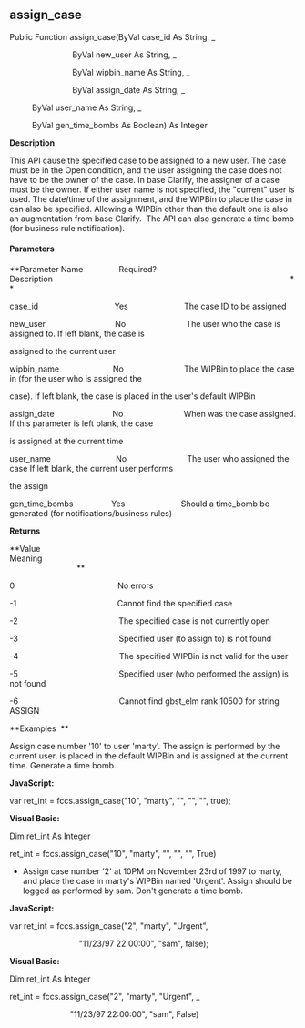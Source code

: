 assign_case
-----------

Public Function assign_case(ByVal case_id As String, _

                            ByVal new_user As String, _

                            ByVal wipbin_name As String, _

                            ByVal assign_date As String, _

          ByVal user_name As String, _

          ByVal gen_time_bombs As Boolean) As Integer

**Description**

This API cause the specified case to be assigned to a new user. The case must be in the Open condition, and the user assigning the case does not have to be the owner of the case. In base Clarify, the assigner of a case  must be the owner. If either user name is not specified, the "current" user is used. The date/time of the assignment, and the WIPBin to place the case in can also be specified. Allowing a WIPBin other than the default one is also an augmentation from base Clarify.  The API can also generate a time bomb (for business rule notification).

#### Parameters
**Parameter Name                Required?             Description                                                                                                          **

case_id                                  Yes                         The case ID to be assigned

new_user                               No                           The user who the case is assigned to. If left blank, the case is

assigned to the current user

wipbin_name                        No                           The WIPBin to place the case in (for the user who is assigned the

case). If left blank, the case is placed in the user's default WIPBin

assign_date                          No                           When was the case assigned. If this parameter is left blank, the case

is assigned at the current time

user_name                             No                           The user who assigned the case If left blank, the current user performs

the assign

gen_time_bombs                 Yes                         Should a time_bomb be generated (for notifications/business rules)

**Returns**

**Value                                     Meaning                                                                                                                                               **

0                                              No errors

-1                                             Cannot find the specified case

-2                                             The specified case is not currently open

-3                                             Specified user (to assign to) is not found

-4                                             The specified WIPBin is not valid for the user

-5                                             Specified user (who performed the assign) is not found

-6                                             Cannot find gbst_elm rank 10500 for string ASSIGN

**Examples  **

 Assign case number '10' to user 'marty'. The assign is performed by the current user, is placed in the default WIPBin and is assigned at the current time. Generate a time bomb.

**JavaScript:**

var ret_int = fccs.assign_case("10", "marty", "", "", "", true);

**Visual Basic:**

Dim ret_int As Integer

ret_int = fccs.assign_case("10", "marty", "", "", "", True)

*  Assign case number '2' at 10PM on November 23rd of 1997 to marty, and place the case in marty's WIPBin named 'Urgent'. Assign should be logged as performed by sam. Don't generate a time bomb.

**JavaScript:**

var ret_int = fccs.assign_case("2", "marty", "Urgent",

                               "11/23/97 22:00:00", "sam", false);

**Visual Basic:**

Dim ret_int As Integer

ret_int = fccs.assign_case("2", "marty", "Urgent", _

                           "11/23/97 22:00:00", "sam", False)